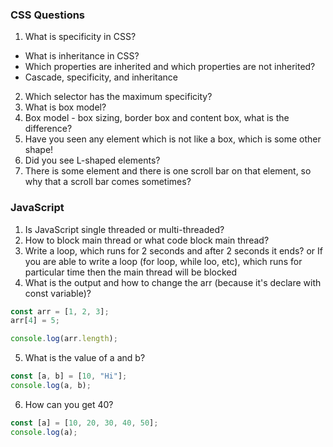 ### CSS Questions

1. What is specificity in CSS?

- What is inheritance in CSS?
- Which properties are inherited and which properties are not inherited?
- Cascade, specificity, and inheritance

2. Which selector has the maximum specificity?
3. What is box model?
4. Box model - box sizing, border box and content box, what is the difference?
5. Have you seen any element which is not like a box, which is some other shape!
6. Did you see L-shaped elements?
7. There is some element and there is one scroll bar on that element, so why that a scroll bar comes sometimes?

### JavaScript

1. Is JavaScript single threaded or multi-threaded?
2. How to block main thread or what code block main thread?
3. Write a loop, which runs for 2 seconds and after 2 seconds it ends? or If you are able to write a loop (for loop, while loo, etc), which runs for particular time then the main thread will be blocked
4. What is the output and how to change the arr (because it's declare with const variable)?

```js
const arr = [1, 2, 3];
arr[4] = 5;

console.log(arr.length);
```

5. What is the value of a and b?

```js
const [a, b] = [10, "Hi"];
console.log(a, b);
```

6. How can you get 40?

```js
const [a] = [10, 20, 30, 40, 50];
console.log(a);
```
